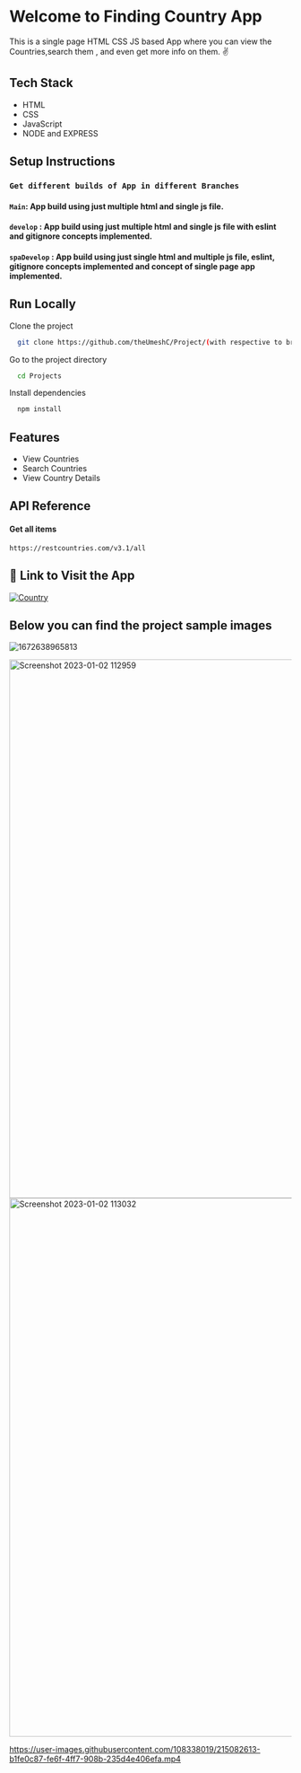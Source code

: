 # Welcome to Finding Country App

This is a single page HTML CSS JS based App where you can view the Countries,search them , and even get more info on them. ✌

## Tech Stack
- HTML
- CSS
- JavaScript
- NODE and EXPRESS

## Setup Instructions

### `Get different builds of App in different Branches`

#### `Main`: App build using just multiple html and single js file.

#### `develop` : App build using just multiple html and single js file with eslint and gitignore concepts implemented.

#### `spaDevelop` : App build using just single html and multiple js file, eslint, gitignore concepts implemented and concept of single page app implemented.

## Run Locally

Clone the project

```bash
  git clone https://github.com/theUmeshC/Project/(with respective to branches).

```

Go to the project directory

```bash
  cd Projects
```

Install dependencies

```bash
  npm install
```

## Features

- View Countries
- Search Countries
- View Country Details 

## API Reference

#### Get all items

```
https://restcountries.com/v3.1/all
```
## 🔗 Link to Visit the App 

[![Country](https://img.shields.io/badge/Country-000?style=for-the-badge&logo=ko-fi&logoColor=blue)](https://theumeshc.github.io/FindYourCountry/)

## Below you can find the project sample images

![1672638965813](https://user-images.githubusercontent.com/108338019/210199051-e280bfe6-9dac-4ead-9d90-43b9b7c30b8d.png)

<img width="960" alt="Screenshot 2023-01-02 112959" src="https://user-images.githubusercontent.com/108338019/210199081-6c9b544d-c35d-4016-bab8-b9bc6ae5807e.png">

<img width="960" alt="Screenshot 2023-01-02 113032" src="https://user-images.githubusercontent.com/108338019/210199097-04cfbb20-35a2-4814-9558-2f92bc8e56a8.png">

https://user-images.githubusercontent.com/108338019/215082613-b1fe0c87-fe6f-4ff7-908b-235d4e406efa.mp4
